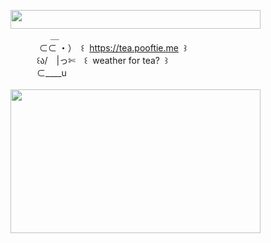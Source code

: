 <img width="400" height="30" src="https://middlepot.com/img/lacey.png">\
　　　　‌ ‌ ＿\
　　　‌ ⊂⊂ ・）　꒰ ‌ https://tea.pooftie.me ‌ ꒱\
　　　꒰ა/　|っ✄　꒰ ‌ weather for tea? ‌ ꒱\
　　　⊂____u\
  \
<img width="400" height="230" src="https://middlepot.com/img/tableware.png">
